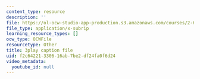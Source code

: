 ```yaml
---
content_type: resource
description: ''
file: https://ol-ocw-studio-app-production.s3.amazonaws.com/courses/2-627-fundamentals-of-photovoltaics-fall-2013/f2c64221330616ab7be2df24fa0f6d24_69H3kTwques.srt
file_type: application/x-subrip
learning_resource_types: []
ocw_type: OCWFile
resourcetype: Other
title: 3play caption file
uid: f2c64221-3306-16ab-7be2-df24fa0f6d24
video_metadata:
  youtube_id: null
---
```

